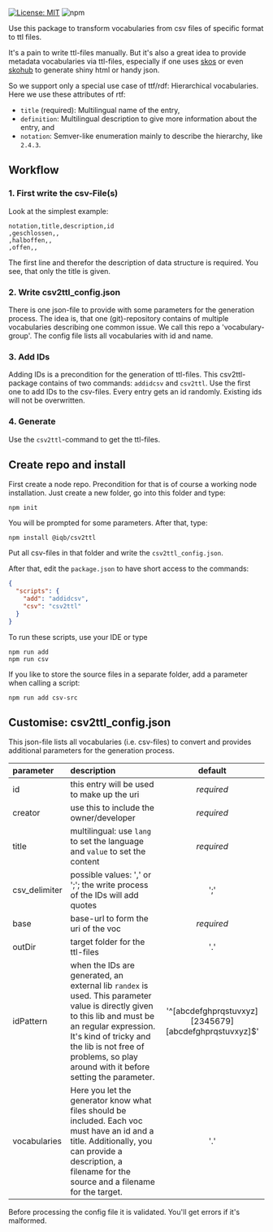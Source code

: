 [![License: MIT](https://img.shields.io/badge/License-MIT-yellow.svg)](https://opensource.org/licenses/MIT)
![npm](https://img.shields.io/npm/v/%40iqb%2Fcsv2ttl)

Use this package to transform vocabularies from csv files of specific format to ttl files.


It's a pain to write ttl-files manually. But it's also a great idea to provide metadata vocabularies via ttl-files, especially if one uses [skos](https://www.w3.org/2004/02/skos/) or even [skohub](https://skohub.io/) to generate shiny html or handy json.

So we support only a special use case of ttf/rdf: Hierarchical vocabularies. Here we use these attributes of rtf:
* `title` (required): Multilingual name of the entry,
* `definition`: Multilingual description to give more information about the entry, and
* `notation`: Semver-like enumeration mainly to describe the hierarchy, like `2.4.3`.  

## Workflow

### 1. First write the csv-File(s)

Look at the simplest example:
```csv
notation,title,description,id
,geschlossen,,
,halboffen,,
,offen,,
```
The first line and therefor the description of data structure is required. You see, that only the title is given.

### 2. Write csv2ttl_config.json
There is one json-file to provide with some parameters for the generation process. The idea is, that one (git)-repository contains of multiple vocabularies describing one common issue. We call this repo a 'vocabulary-group'. The config file lists all vocabularies with id and name. 

### 3. Add IDs
Adding IDs is a precondition for the generation of ttl-files. This csv2ttl-package contains of two commands: `addidcsv` and `csv2ttl`. Use the first one to add IDs to the csv-files. Every entry gets an id randomly. Existing ids will not be overwritten.

### 4. Generate
Use the `csv2ttl`-command to get the ttl-files.

## Create repo and install
First create a node repo. Precondition for that is of course a working node installation. Just create a new folder, go into this folder and type:
```
npm init
```
You will be prompted for some parameters. After that, type:
```
npm install @iqb/csv2ttl
```
Put all csv-files in that folder and write the `csv2ttl_config.json`.

After that, edit the `package.json` to have short access to the commands: 
```json
{
  "scripts": {
    "add": "addidcsv",
    "csv": "csv2ttl"
  }
}
```

To run these scripts, use your IDE or type
```
npm run add
npm run csv
```
If you like to store the source files in a separate folder, add a parameter when calling a script:
```
npm run add csv-src
```

## Customise: csv2ttl_config.json
This json-file lists all vocabularies (i.e. csv-files) to convert and provides additional parameters for the generation process.

| parameter     | description                                                                                                                                                                                                                                                       |                         default                          |
|:--------------|:------------------------------------------------------------------------------------------------------------------------------------------------------------------------------------------------------------------------------------------------------------------|:--------------------------------------------------------:|
| id            | this entry will be used to make up the uri                                                                                                                                                                                                                        |                        *required*                        |
| creator       | use this to include the owner/developer                                                                                                                                                                                                                           |                        *required*                        |
| title         | multilingual: use `lang` to set the language and `value` to set the content                                                                                                                                                                                       |                        *required*                        |
| csv_delimiter | possible values: ',' or ';'; the write process of the IDs will add quotes                                                                                                                                                                                         |                           ';'                            |
| base          | base-url to form the uri of the voc                                                                                                                                                                                                                               |                        *required*                        |
| outDir        | target folder for the ttl-files                                                                                                                                                                                                                                   |                           '.'                            |
| idPattern     | when the IDs are generated, an external lib `randex` is used. This parameter value is directly given to this lib and must be an regular expression. It's kind of tricky and the lib is not free of problems, so play around with it before setting the parameter. | '^\[abcdefghprqstuvxyz]\[2345679]\[abcdefghprqstuvxyz]$' |
| vocabularies  | Here you let the generator know what files should be included. Each voc must have an id and a title. Additionally, you can provide a description, a filename for the source and a filename for the target.                                                        |                           '.'                            |

Before processing the config file it is validated. You'll get errors if it's malformed.
